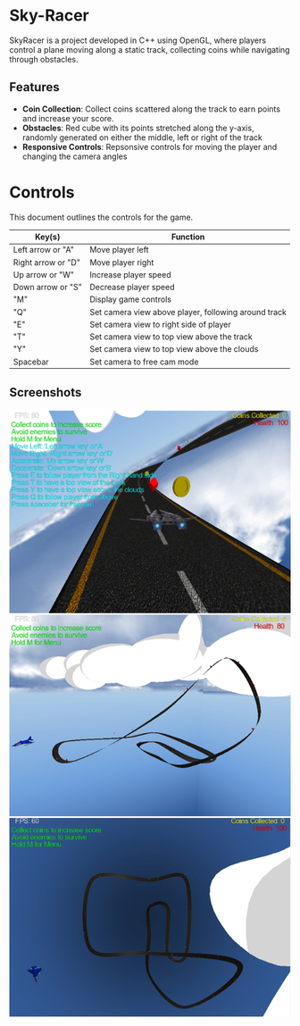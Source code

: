 # Sky-Racer

SkyRacer is a project developed in C++ using OpenGL, where players control a plane moving along a static track, collecting coins while navigating through obstacles.

## Features

- **Coin Collection**: Collect coins scattered along the track to earn points and increase your score.
- **Obstacles**: Red cube with its points stretched along the y-axis, randomly generated on either the middle, left or right of the track
- **Responsive Controls**: Repsonsive controls for moving the player and changing the camera angles

# Controls

This document outlines the controls for the game.

| Key(s)                  | Function                                              |
|-------------------------|-------------------------------------------------------|
| Left arrow or "A"       | Move player left                                      |
| Right arrow or "D"      | Move player right                                     |
| Up arrow or "W"         | Increase player speed                                 |
| Down arrow or "S"       | Decrease player speed                                 |
| "M"                     | Display game controls                                 |
| "Q"                     | Set camera view above player, following around track  |
| "E"                     | Set camera view to right side of player               |
| "T"                     | Set camera view to top view above the track           |
| "Y"                     | Set camera view to top view above the clouds          |
| Spacebar                | Set camera to free cam mode                           |

## Screenshots

![Screenshot 1](Menu.png)
![Screenshot 2](SideOnView.png)
![Screenshot 2](TopDownView.png)



